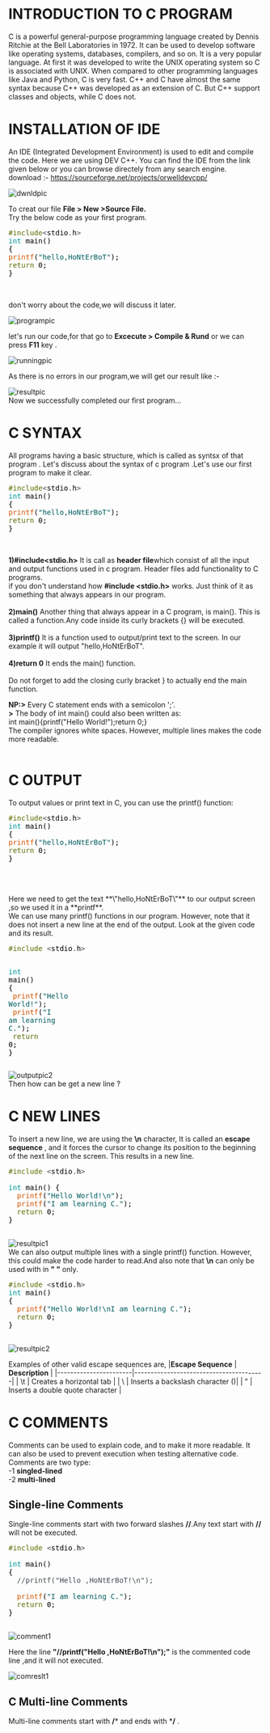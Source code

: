 # INTRODUCTION TO C PROGRAM
C is a powerful general-purpose programming language created by Dennis Ritchie at the Bell Laboratories in 1972. It can be used to develop software like operating systems, databases, compilers, and so on. It is a very popular language. At first it was developed to write the UNIX operating system so C is  associated with UNIX. When compared to other programming languages like Java and Python, C is very fast. C++ and C have almost the same syntax because C++ was developed as an extension of C. But C++ support classes and objects, while C does not.
# INSTALLATION OF IDE
An IDE (Integrated Development Environment) is used to edit and compile the code.
Here we are using DEV C++. You can find the IDE from the link given below or you can browse directely from any search engine.
<br>download :- https://sourceforge.net/projects/orwelldevcpp/<br>

![dwnldpic](https://user-images.githubusercontent.com/109785046/215250933-834dc99e-89c7-4bc8-b32c-5a0457f7fa4d.png)


To creat our file **File > New >Source File.**
<br>Try the below code as your first program.<br>
<pre>
<font color="#5e6d03">#include</font><font color="#434f54">&lt;</font><font color="#000000">stdio</font><font color="#434f54">.</font><font color="#000000">h</font><font color="#434f54">&gt;</font>
<font color="#00979c">int</font> <font color="#000000">main</font><font color="#000000">(</font><font color="#000000">)</font>
<font color="#000000">{</font>
<font color="#d35400">printf</font><font color="#000000">(</font><font color="#005c5f">&#34;hello,HoNtErBoT&#34;</font><font color="#000000">)</font><font color="#000000">;</font>
<font color="#5e6d03">return</font> <font color="#000000">0</font><font color="#000000">;</font>
<font color="#000000">}</font>


</pre>
don't worry about the code,we will discuss it later.

![programpic](https://user-images.githubusercontent.com/109785046/215250809-848b56c4-22af-44cc-aac4-844f1e1d0c0d.png)

let's run our code,for that go to **Excecute > Compile & Rund** or we can press **F11** key .

![runningpic](https://user-images.githubusercontent.com/109785046/215251754-36152e48-a22e-4749-b99b-e4a0f6238bb5.png)

As there is no errors in our program,we will get our result like :- 

![resultpic](https://user-images.githubusercontent.com/109785046/215251930-56fca793-beb0-4f2f-b574-6a577d23c1d1.png)
<br>Now we successfully completed our first program...<br>

# C SYNTAX
All programs having a basic structure, which is called as syntsx of that program . Let's discuss about the syntax of c program .Let's use our first program to make it clear.
<pre>
<font color="#5e6d03">#include</font><font color="#434f54">&lt;</font><font color="#000000">stdio</font><font color="#434f54">.</font><font color="#000000">h</font><font color="#434f54">&gt;</font>
<font color="#00979c">int</font> <font color="#000000">main</font><font color="#000000">(</font><font color="#000000">)</font>
<font color="#000000">{</font>
<font color="#d35400">printf</font><font color="#000000">(</font><font color="#005c5f">&#34;hello,HoNtErBoT&#34;</font><font color="#000000">)</font><font color="#000000">;</font>
<font color="#5e6d03">return</font> <font color="#000000">0</font><font color="#000000">;</font>
<font color="#000000">}</font>


</pre>

**1)#include<stdio.h>**  It is call as **header file**which consist of all the input and output functions used in c program. Header files add functionality to C programs.<br>if you don't understand how  **#include <stdio.h>** works. Just think of it as something that always appears in our program.<br><br>
**2)main()**    Another thing that always appear in a C program, is main(). This is called a function.Any code inside its curly brackets {} will be executed.<br><br>**3)printf()** It is a function used to output/print text to the screen. In our example it will output "hello,HoNtErBoT".<br><br>**4)return 0** It ends the main() function.<br><br>Do not forget to add the closing curly bracket  }  to actually end the main function.<br>

**NP:>** Every C statement ends with a semicolon ';'.<br>
   **>** The body of int main() could also been written as:
<br>int main(){printf("Hello World!");return 0;}<br>
The compiler ignores white spaces. However, multiple lines makes the code more readable.<br><br>
# C OUTPUT
To output values or print text in C, you can use the printf() function:<br>
<pre>
<font color="#5e6d03">#include</font><font color="#434f54">&lt;</font><font color="#000000">stdio</font><font color="#434f54">.</font><font color="#000000">h</font><font color="#434f54">&gt;</font>
<font color="#00979c">int</font> <font color="#000000">main</font><font color="#000000">(</font><font color="#000000">)</font>
<font color="#000000">{</font>
<font color="#d35400">printf</font><font color="#000000">(</font><font color="#005c5f">&#34;hello,HoNtErBoT&#34;</font><font color="#000000">)</font><font color="#000000">;</font>
<font color="#5e6d03">return</font> <font color="#000000">0</font><font color="#000000">;</font>
<font color="#000000">}</font>


</pre>
<br>
Here we need to get the text **\"hello,HoNtErBoT\"** to our output screen ,so we used it in a **printf**.<br>We can use  many printf() functions in our program. However, note that it does not insert a new line at the end of the output. Look at the given code and its result.<br>
<pre>
<font color="#5e6d03">#include</font> <font color="#434f54">&lt;</font><font color="#000000">stdio</font><font color="#434f54">.</font><font color="#000000">h</font><font color="#434f54">&gt;</font>

<font color="#00979c">int</font> <font color="#000000">main</font><font color="#000000">(</font><font color="#000000">)</font> <font color="#000000">{</font>
 &nbsp;<font color="#d35400">printf</font><font color="#000000">(</font><font color="#005c5f">&#34;Hello World!&#34;</font><font color="#000000">)</font><font color="#000000">;</font>
 &nbsp;<font color="#d35400">printf</font><font color="#000000">(</font><font color="#005c5f">&#34;I am learning C.&#34;</font><font color="#000000">)</font><font color="#000000">;</font>
 &nbsp;<font color="#5e6d03">return</font> <font color="#000000">0</font><font color="#000000">;</font>
<font color="#000000">}</font>
</pre>
![outputpic2](https://user-images.githubusercontent.com/109785046/215393814-05c9185b-ee32-49b4-b7e5-a0bb81ebf8c4.png)
<br>Then how can be get a new line ?<br>
 # C NEW LINES
 To insert a new line, we are using the **\n** character, It is called an **escape sequence** , and it forces the cursor to change its position to the beginning of the next line on the screen. This results in a new line.
 <pre>
<font color="#5e6d03">#include</font> <font color="#434f54">&lt;</font><font color="#000000">stdio</font><font color="#434f54">.</font><font color="#000000">h</font><font color="#434f54">&gt;</font>

<font color="#00979c">int</font> <font color="#000000">main</font><font color="#000000">(</font><font color="#000000">)</font> <font color="#000000">{</font>
 &nbsp;<font color="#d35400">printf</font><font color="#000000">(</font><font color="#005c5f">&#34;Hello World!\n&#34;</font><font color="#000000">)</font><font color="#000000">;</font>
 &nbsp;<font color="#d35400">printf</font><font color="#000000">(</font><font color="#005c5f">&#34;I am learning C.&#34;</font><font color="#000000">)</font><font color="#000000">;</font>
 &nbsp;<font color="#5e6d03">return</font> <font color="#000000">0</font><font color="#000000">;</font>
<font color="#000000">}</font>

</pre>

![resultpic1](https://user-images.githubusercontent.com/109785046/215395720-2de03135-b6b7-48cc-844f-87e486805dda.png)
<br>
We can also output multiple lines with a single printf() function. However, this could make the code harder to read.And also note that **\n** can only be used with in **" "** only.
<pre>
<font color="#5e6d03">#include</font> <font color="#434f54">&lt;</font><font color="#000000">stdio</font><font color="#434f54">.</font><font color="#000000">h</font><font color="#434f54">&gt;</font>
<font color="#00979c">int</font> <font color="#000000">main</font><font color="#000000">(</font><font color="#000000">)</font> 
<font color="#000000">{</font>
 &nbsp;<font color="#d35400">printf</font><font color="#000000">(</font><font color="#005c5f">&#34;Hello World!\nI am learning C.&#34;</font><font color="#000000">)</font><font color="#000000">;</font>
 &nbsp;<font color="#5e6d03">return</font> <font color="#000000">0</font><font color="#000000">;</font>
<font color="#000000">}</font>

</pre>

![resultpic2](https://user-images.githubusercontent.com/109785046/215396755-d5a8f011-54b4-43af-ba9a-313c024d24f4.png)

Examples of other valid escape sequences are,
|**Escape Sequence**    |       **Description**                  |
|-----------------------|----------------------------------------|
|         \t	          |       Creates a horizontal tab         |
|         \\	          |       Inserts a backslash character (\)|
|         \"	          |       Inserts a double quote character |

# C COMMENTS
Comments can be used to explain code, and to make it more readable. It can also be used to prevent execution when testing alternative code.<br>Comments are two type:<br>
            -1 **singled-lined** <br>
            -2 **multi-lined**
## Single-line Comments 
Single-line comments start with two forward slashes **//**.Any text start with **//** will not be executed.

<pre>
<font color="#5e6d03">#include</font> <font color="#434f54">&lt;</font><font color="#000000">stdio</font><font color="#434f54">.</font><font color="#000000">h</font><font color="#434f54">&gt;</font>

<font color="#00979c">int</font> <font color="#000000">main</font><font color="#000000">(</font><font color="#000000">)</font> 
<font color="#000000">{</font>
 &nbsp;<font color="#434f54">&#47;&#47;printf(&#34;Hello ,HoNtErBoT!\n&#34;);</font>
 &nbsp;
 &nbsp;<font color="#d35400">printf</font><font color="#000000">(</font><font color="#005c5f">&#34;I am learning C.&#34;</font><font color="#000000">)</font><font color="#000000">;</font>
 &nbsp;<font color="#5e6d03">return</font> <font color="#000000">0</font><font color="#000000">;</font>
<font color="#000000">}</font>

</pre>

![comment1](https://user-images.githubusercontent.com/109785046/215410334-c075e670-dfaa-4090-bb66-e462d613503c.png)

Here the line **"//printf("Hello ,HoNtErBoT!\n");"** is the commented code line ,and it will not executed.

![comreslt1](https://user-images.githubusercontent.com/109785046/215411035-a85c7c6e-1859-4658-b085-e5c6eab8de36.png)

## C Multi-line Comments
Multi-line comments start with **/*** and ends with ***/** .



            
    



